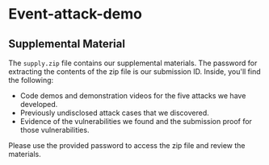 # Event-attack-demo
## Supplemental Material

The `supply.zip` file contains our supplemental materials. The password for extracting the contents of the zip file is our submission ID. Inside, you'll find the following:

- Code demos and demonstration videos for the five attacks we have developed.
- Previously undisclosed attack cases that we discovered.
- Evidence of the vulnerabilities we found and the submission proof for those vulnerabilities.

Please use the provided password to access the zip file and review the materials.

